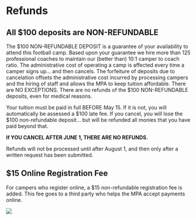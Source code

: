 Refunds
=======

All $100 deposits are NON-REFUNDABLE
------------------------------------

The $100 NON-REFUNDABLE DEPOSIT is a guarantee of your availability to
attend this football camp. Based upon your guarantee we hire more than
125 professional coaches to maintain our (better than) 10:1 camper to
coach ratio. The administrative cost of operating a camp is affected
every time a camper signs up… and then cancels. The forfeiture of
deposits due to cancelation offsets the administrative cost incurred by
processing campers and the hiring of staff and allows the MPA to keep
tuition affordable. There are NO EXCEPTIONS. There are no refunds of the
$100 NON-REFUNDABLE deposits, even for medical reasons.

Your tuition must be paid in full BEFORE May 15. If it is not, you will
automatically be assessed a $100 late fee. If you cancel, you will lose
the $100 non-refundable deposit… but will be refunded all monies that
you have paid beyond that.

**If YOU CANCEL AFTER JUNE 1, THERE ARE NO REFUNDS.**

Refunds will not be processed until after August 1, and then only after
a written request has been submitted.

**$15 Online Registration Fee**
-------------------------------

For campers who register online, a $15 non-refundable registration fee is added.
This fee goes to a third party who helps the MPA accept payments online.

<img src="/images/refund-policy.jpg" class="img-responsive img-thumbnail">
